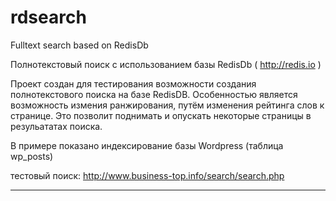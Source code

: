 # rdsearch

Fulltext search based on RedisDb

Полнотекстовый поиск с использованием базы RedisDb ( http://redis.io )

Проект создан для тестирования возможности создания полнотекстового поиска на базе RedisDB. 
Особенностью является возможность измения ранжирования, путём изменения рейтинга слов к странице. Это позволит поднимать и опускать некоторые страницы в резульататах поиска. 

В примере показано индексирование базы Wordpress (таблица wp_posts)

тестовый поиск: http://www.business-top.info/search/search.php

-------------



